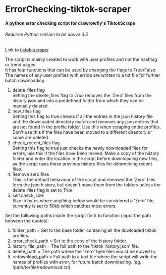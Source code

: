 # ErrorChecking-tiktok-scraper
#### A python error checking script for drawrowfly's TiktokScrape
###### Requires Python version to be above 3.5

Link to <a href= "https://github.com/drawrowfly/tiktok-scraper">tiktok-scraper</a>

The script is mainly created to work with user profiles and not the hashtag or trend pages.  
It has four functions that can be used by changing the flags to True/False:  
The names of any user profiles with errors are written to a txt file for further batch downloading:   

1. delete_files flag  
    Setting the delete_files flag to *True* removes the 'Zero' files from the history json and into a predefined folder from which they can be manually deleted. 
2. new_files flag  
   Setting this flag to true checks if all the entries in the json history file and the downloaded directory match and removes any json entries that are not found in the profile folder. Use this when scraping entire profiles. Don't use this if the files have been moved to a different directory or some are deleted.
3. check_recent_files  flag  
   Setting this flag to true just checks the newly downloaded files for errors, use this if the files have been moved. Make a copy of the history folder and enter the location in the script before downloading new files, as the script uses these previous history files for determining recent files. 
4. Remove zero files   
   This is the default behaviour of the script and removed the 'Zero' files form the json history, but doesn't move them from the folders unless the delete_files flag is set to *True*
5. self.check_size  
   Size in bytes where anything below would be considered a 'Zero' file, currently is set to 50kb which catches most errors. 
  
 Set the following paths inside the script for it to function (input the path between the quotes):  
 
 1. folder_path = Set to the base folder contaning all the dowloaded tiktok profiles. 
 2. error_check_path = Set to the copy of the history folder. 
 3. history_file_path = The full path to the 'tiktok_history.json' file.   
 4. delete_path = The path where the 'Zero' byte files would be moved to.   
 5. redownload_path = Full path to a text file where the script will write the names of profiles with error, for future batch downloading. (eg. /path/to/file/redownload.txt)  
